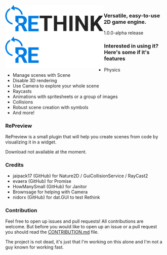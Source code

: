 <img align="left" widht=400 height=100 src="./assets/short_dark.png#gh-light-mode-only">
<img align="left" widht=400 height=100 src="./assets/short_light.png#gh-dark-mode-only">
<h3><strong>Versatile, easy-to-use 2D game engine</strong>.</h3>
1.0.0-alpha release

<br>

<h3>Interested in using it? Here's some if it's features</h3>

- Physics
- Manage scenes with Scene
- Disable 3D rendering
- Use Camera to explore your whole scene
- Raycasts
- Animations with spritesheets or a group of images
- Collisions
- Robust scene creation with symbols
- And more!

<h3>RePreview</h3>

RePreview is a small plugin that will help you create scenes from code by visualizing it in a widget.

Download not available at the moment.

<h3>Credits</h3>

- jaipack17 (GitHub) for Nature2D / GuiCollisionService / RayCast2
- evaera (GitHub) for Promise
- HowManySmall (GitHub) for Janitor
- Brownsage for helping with Camera
- nidorx (GitHub) for dat.GUI to test Rethink

<h3>Contribution</h3>

Feel free to open up issues and pull requests! All contributions are welcome.
But before you would like to open up an issue or a pull request you should read the [CONTRIBUTION.md](https://github.com/jammees/Rethink-Game-Engine-2D/blob/main/CONTRIBUTION.md) file.

The project is not dead, it's just that I'm working on this alone and I'm not a guy known for working fast.
